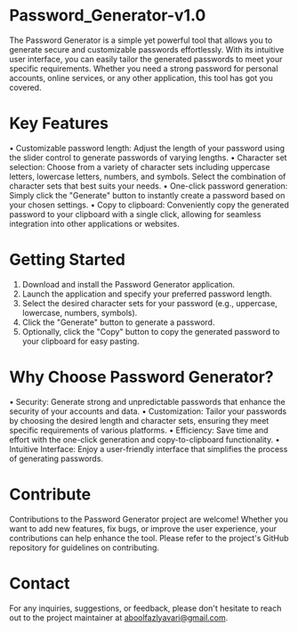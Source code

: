 # Password_Generator-v1.0

The Password Generator is a simple yet powerful tool that allows you to generate secure and customizable passwords effortlessly. With its intuitive user interface, you can easily tailor the generated passwords to meet your specific requirements. Whether you need a strong password for personal accounts, online services, or any other application, this tool has got you covered.


# Key Features

•	Customizable password length: Adjust the length of your password using the slider control to generate passwords of varying lengths.
•	Character set selection: Choose from a variety of character sets including uppercase letters, lowercase letters, numbers, and symbols. Select the combination of character sets that best suits your needs.
•	One-click password generation: Simply click the "Generate" button to instantly create a password based on your chosen settings.
•	Copy to clipboard: Conveniently copy the generated password to your clipboard with a single click, allowing for seamless integration into other applications or websites.


# Getting Started

1.	Download and install the Password Generator application.
2.	Launch the application and specify your preferred password length.
3.	Select the desired character sets for your password (e.g., uppercase, lowercase, numbers, symbols).
4.	Click the "Generate" button to generate a password.
5.	Optionally, click the "Copy" button to copy the generated password to your clipboard for easy pasting.

# Why Choose Password Generator?

•	Security: Generate strong and unpredictable passwords that enhance the security of your accounts and data.
•	Customization: Tailor your passwords by choosing the desired length and character sets, ensuring they meet specific requirements of various platforms.
•	Efficiency: Save time and effort with the one-click generation and copy-to-clipboard functionality.
•	Intuitive Interface: Enjoy a user-friendly interface that simplifies the process of generating passwords.


# Contribute

Contributions to the Password Generator project are welcome! Whether you want to add new features, fix bugs, or improve the user experience, your contributions can help enhance the tool. Please refer to the project's GitHub repository for guidelines on contributing.

# Contact

For any inquiries, suggestions, or feedback, please don't hesitate to reach out to the project maintainer at aboolfazlyavari@gmail.com.


